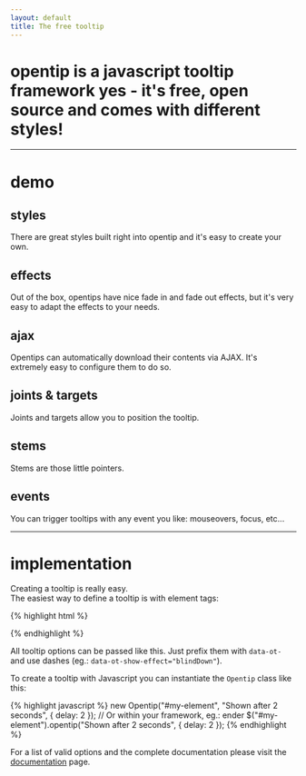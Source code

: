 ```yaml
---
layout: default
title: The free tooltip
---
```


<h1 id="intro" markdown="1">
  opentip is a javascript tooltip framework  
  yes - it's free, open source and comes with different styles!
</h1>

* * *

demo
====

<div id="demo-boxes">
  <div class="box">
    <h2>styles</h2>
    <p>
      There are great styles built right into opentip and it's easy to create
      your own.
    </p>
  </div>
  <div class="box">
    <h2>effects</h2>
    <p>
      Out of the box, opentips have nice fade in and fade out effects, but it's
      very easy to adapt the effects to your needs.
    </p>
  </div>
  <div class="box">
    <h2>ajax</h2>
    <p>
      Opentips can automatically download their contents via AJAX. It's
      extremely easy to configure them to do so.
    </p>
  </div>
  <div class="box">
    <h2>joints &amp; targets</h2>
    <p>
      Joints and targets allow you to position the tooltip.
    </p>
  </div>
  <div class="box">
    <h2>stems</h2>
    <p>
      Stems are those little pointers.
    </p>
  </div>
  <div class="box">
    <h2>events</h2>
    <p>
      You can trigger tooltips with any event you like: mouseovers, focus, etc...
    </p>
  </div>
</div>

* * *


implementation
==============

Creating a tooltip is really easy.  
The easiest way to define a tooltip is with element tags:

{% highlight html %}
<div data-ot="Shown after 2 seconds" data-ot-delay="2"></div>
{% endhighlight %}

All tooltip options can be passed like this. Just prefix them with `data-ot-`
and use dashes (eg.: `data-ot-show-effect="blindDown"`).

To create a tooltip with Javascript you can instantiate the `Opentip`
class like this:

{% highlight javascript %}
new Opentip("#my-element", "Shown after 2 seconds", { delay: 2 });
// Or within your framework, eg.: ender
$("#my-element").opentip("Shown after 2 seconds", { delay: 2 });
{% endhighlight %}



For a list of valid options and the complete documentation please visit the
[documentation](/documentation) page.

